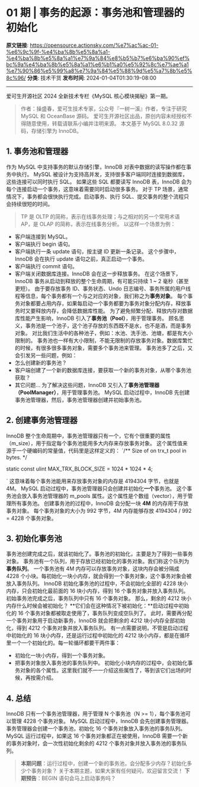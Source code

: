 # 01 期 | 事务的起源：事务池和管理器的初始化

**原文链接**: https://opensource.actionsky.com/%e7%ac%ac-01-%e6%9c%9f-%e4%ba%8b%e5%8a%a1-%e4%ba%8b%e5%8a%a1%e7%9a%84%e8%b5%b7%e6%ba%90%ef%bc%9a%e4%ba%8b%e5%8a%a1%e6%b1%a0%e5%92%8c%e7%ae%a1%e7%90%86%e5%99%a8%e7%9a%84%e5%88%9d%e5%a7%8b%e5%8c%96/
**分类**: 技术干货
**发布时间**: 2024-01-04T01:30:19-08:00

---

爱可生开源社区 2024 全新技术专栏《MySQL 核心模块揭秘》第一期。
> 作者：操盛春，爱可生技术专家，公众号『一树一溪』作者，专注于研究 MySQL 和 OceanBase 源码。
爱可生开源社区出品，原创内容未经授权不得随意使用，转载请联系小编并注明来源。
本文基于 MySQL 8.0.32 源码，存储引擎为 InnoDB。
## 1. 事务池和管理器
作为 MySQL 中支持事务的默认存储引擎，InnoDB 对表中数据的读写操作都在事务中执行。
MySQL 被设计为支持高并发，支持很多客户端同时连接到数据库，这些连接可以同时执行 SQL。
如果这些 SQL 都要读写 InnoDB 表，InnoDB 会为每个连接启动一个事务，这意味着需要同时启动很多事务。
对于 TP 场景，通常情况下，事务都会很快执行完成。启动事务、执行 SQL、提交事务的整个流程只会持续很短的时间。
> TP 是 OLTP 的简称，表示在线事务处理；与之相对的另一个常用术语 AP，是 OLAP 的简称，表示在线事务分析。
以这样一个场景为例：
- 客户端连接到 MySQL。
- 客户端执行 begin 语句。
- 客户端执行一条 update 语句，按主键 ID 更新一条记录。
这个步骤中，InnoDB 会在执行 update 语句之前，真正启动一个事务。
- 客户端执行 commit 语句。
- 客户端关闭数据库连接。InnoDB 会在这一步释放事务。
在这个场景下，InnoDB 事务从启动到释放的整个生命周期，有可能只持续 1 ~ 2 毫秒（甚至更短）。
由于要存放事务 ID、事务状态、Undo 日志编号、事务所属的用户线程等信息，每个事务都有一个与之对应的对象，我们称之为**事务对象**。
每个事务对象都要占用内存，如果每启动一个事务都要为事务对象分配内存，释放事务时又要释放内存，会降低数据库性能。
为了避免频繁分配、释放内存对数据库性能产生影响，InnoDB 引入了**事务池（Pool）**，用于管理事务。
顾名思义，事务池是一个池子，这个池子存放的东西既不是水，也不是酒，而是事务对象。
对比我们生活中的各种池子，例如：水池、洗手池、池塘，都是有大小限制的。
事务池也一样有大小限制，不能无限制的存放事务对象。数据库繁忙的时候，有很多很多事务对象，需要多个事务池来管理。
事务池多了之后，又会引发另一些问题，例如：
- 怎么创建新的事务池？
- 客户端创建了一个新的数据库连接，要获取一个新的事务对象，从哪个事务池获取？
- 其它问题&#8230;
为了解决这些问题，InnoDB 又引入了**事务池管理器（PoolManager）**，用于管理事务池。
MySQL 启动过程中，InnoDB 先创建事务池管理器，然后，事务池管理器创建并初始事务池。
## 2. 创建事务池管理器
InnoDB 整个生命周期中，事务池管理器只有一个，它有个很重要的属性（m_size），用于指定每个事务池能用多大内存来存放事务对象。
这个属性值来源于一个硬编码的常量值，代码里是这样定义的：
`/** Size of on trx_t pool in bytes. */
static const ulint MAX_TRX_BLOCK_SIZE = 1024 * 1024 * 4;
`
这意味着每个事务池能用来存放事务对象的内存是 4194304 字节，也就是 4M。
MySQL 启动过程中，事务池管理器只会创建并初始化**一个**事务池。
这个事务池会放入事务池管理器的 m_pools 属性。这个属性是个数组（vector），用于管理所有事务池。
创建事务池的过程中，InnoDB 会分配一块 **4M** 的内存用于存放事务对象。
每个事务对象的大小为 992 字节，4M 内存能够存放 4194304 / 992 = 4228 个事务对象。
## 3. 初始化事务池
事务池创建完成之后，就该初始化了。事务池的初始化，主要是为了得到一些事务对象。
事务池有一个队列，用于存放已经初始化的事务对象。我们称这个队列为**事务队列**。
一个事务池有 4M 内存可以存放事务对象，这块内存会被分隔成 4228 个小块。每初始化一块小内存，就会得到一个事务对象，这个事务对象会被放入事务队列。
InnoDB 初始化事务池的过程中，不会初始化全部的 4228 块小内存，只会初始化最前面的 16 块小内存，得到 16 个事务对象并放入事务队列。
初始事务池完成之后，事务队列中只有 16 个事务对象。
那么，剩余的 4212 块小内存什么时候会被初始化？
**它们会在这种情况下被初始化：**启动过程中初始化的 16 个事务对象都被取走使用了，事务队列变成空队列了。
此时，需要再分配一个事务对象用于启动新事务，InnoDB 就会把剩余的 4212 块小内存全部初始化，得到 4212 个事务对象并放入事务队列。
有一点需要说明，不管是启动过程中初始化的 16 块小内存，还是运行过程中初始化的 4212 块小内存，都是在循环里一个一个初始化的。每一轮循环都要干两件事：
- 初始化一块小内存，得到一个事务对象。
- 把事务对象放入事务池的事务队列中。
初始化小块内存的过程中，会初始化事务对象的各个属性。这里我们就不一一介绍这些属性了，等到该它们出场的时候，再按需介绍。
## 4. 总结
InnoDB 只有一个事务池管理器，用于管理 N 个事务池（N >= 1），每个事务池可以管理 4228 个事务对象。
MySQL 启动过程中，InnoDB 会先创建事务管理器。事务管理器会创建一个事务池，初始化 16 个事务对象放入事务池的事务队列。
MySQL 运行过程中，如果这 16 个事务对象都正在被使用，InnoDB 需要一个新的事务对象时，会一次性初始化剩余的 4212 个事务对象并放入事务池的事务队列。
> **本期问题**：运行过程中，创建一个新的事务池，会分配多少内存？初始化多少个事务对象？
关于本期主题，如果大家有任何疑问，欢迎留言交流！
**下期预告**：BEGIN 语句会马上启动事务吗？
